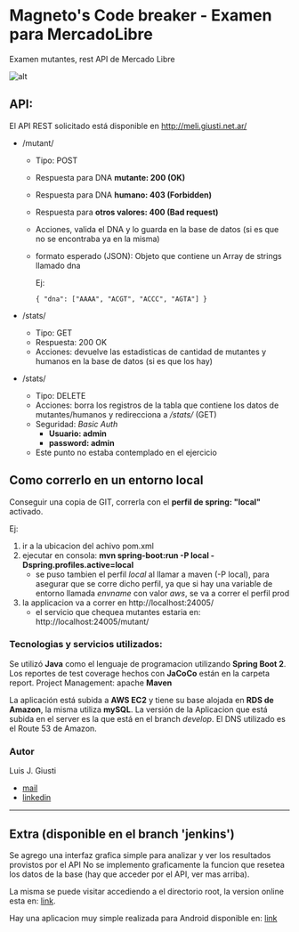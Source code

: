 # Magneto's Code breaker - Examen para MercadoLibre

Examen mutantes, rest API de Mercado Libre

![alt](https://static1.squarespace.com/static/57436421d51cd42eed1aaa2b/t/59dd39de12abd9781d7ea27a/1507225124111/ICON-DNA.png)


## API:
El API REST solicitado está disponible en http://meli.giusti.net.ar/

* /mutant/
  * Tipo: POST
  * Respuesta para DNA **mutante: 200 (OK)**
  * Respuesta para DNA **humano: 403 (Forbidden)**
  * Respuesta para **otros valores: 400 (Bad request)**
  * Acciones, valida el DNA y lo guarda en la base de datos (si es que no se encontraba ya en la misma)
  * formato esperado (JSON): Objeto que contiene un Array de strings llamado dna

    Ej:
    ```
    { "dna": ["AAAA", "ACGT", "ACCC", "AGTA"] }
    ```

* /stats/
  * Tipo: GET
  * Respuesta: 200 OK
  * Acciones: devuelve las estadisticas de cantidad de mutantes y humanos en la base de datos (si es que los hay)

* /stats/
  * Tipo: DELETE
  * Acciones: borra los registros de la tabla que contiene los datos de mutantes/humanos y redirecciona a _/stats/_ (GET)
  * Seguridad: _Basic Auth_
    * **Usuario: admin**
    * **password: admin**
  * Este punto no estaba contemplado en el ejercicio


## Como correrlo en un entorno local
Conseguir una copia de GIT, correrla con el **perfil de spring: "local"** activado.

Ej:
1. ir a la ubicacion del achivo pom.xml
2. ejecutar en consola: **mvn spring-boot:run -P local -Dspring.profiles.active=local**
    * se puso tambien el perfil _local_ al llamar a maven (-P local), para asegurar que se corre dicho perfil, ya que si hay una variable de entorno llamada _envname_ con valor _aws_, se va a correr el perfil prod
3. la applicacion va a correr en http://localhost:24005/
    * el servicio que chequea mutantes estaria en: http://localhost:24005/mutant/

### Tecnologias y servicios utilizados:
Se utilizó **Java** como el lenguaje de programacion utilizando **Spring Boot 2**.
Los reportes de test coverage  hechos con **JaCoCo** están en la carpeta report.
Project Management: apache **Maven**

La aplicación está subida a **AWS EC2** y tiene su base alojada en  **RDS de Amazon**, la misma utiliza **mySQL**.
La versión de la Aplicacion que está subida en el server es la que está en el branch _develop_.
El DNS utilizado es el Route 53 de Amazon.

### Autor
Luis J. Giusti
* [mail](mailto:lgiusti84@gmail.com)
* [linkedin](https://www.linkedin.com/in/luisgiusti/)

---

## Extra (disponible en el branch 'jenkins')

Se agrego una interfaz grafica simple para analizar y ver los resultados provistos por el API
No se implemento graficamente la funcion que resetea los datos de la base (hay que acceder por el API, ver mas arriba).

La misma se puede visitar accediendo a el directorio root, la version online esta en: [link](http://meli.giusti.net.ar/).

Hay una aplicacion muy simple realizada para Android disponible en: [link](https://play.google.com/apps/internaltest/4698916172504246706)
